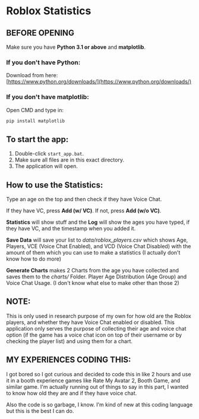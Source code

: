 # Roblox Statistics

## BEFORE OPENING
Make sure you have **Python 3.1 or above** and **matplotlib**.

### If you don't have Python:
Download from here:  
[https://www.python.org/downloads/](https://www.python.org/downloads/)

### If you don't have matplotlib:
Open CMD and type in:
```bash
pip install matplotlib
```


## To start the app:
1. Double-click `start_app.bat`.
2. Make sure all files are in this exact directory.
3. The application will open.

## How to use the Statistics:
Type an age on the top and then check if they have Voice Chat.

If they have VC, press **Add (w/ VC)**. If not, press **Add (w/o VC)**.

**Statistics** will show stuff and the **Log** will show the ages you have typed, if they have VC, and the timestamp when you added it.

**Save Data** will save your list to *data/roblox_players.csv* which shows Age, Players, VCE (Voice Chat Enabled), and VCD (Voice Chat Disabled) with the amount of them which you can use to make a statistics (I actually don't know how to do more)

**Generate Charts** makes 2 Charts from the age you have collected and saves them to the *charts/* Folder. Player Age Distribution (Age Group) and Voice Chat Usage. (I don't know what else to make other than those 2)

## NOTE:
This is only used in research purpose of my own for how old are the Roblox players, and whether they have Voice Chat enabled or disabled. This application only serves the purpose of collecting their age and voice chat option (if the game has a voice chat icon on top of their username or by checking the player list) and using them for a chart.

## MY EXPERIENCES CODING THIS:
I got bored so I got curious and decided to code this in like 2 hours and use it in a booth experience games like Rate My Avatar 2, Booth Game, and similar game. I'm actually running out of things to say in this part, I wanted to know how old they are and if they have voice chat.

Also the code is so garbage, I know. I'm kind of new at this coding language but this is the best I can do.
